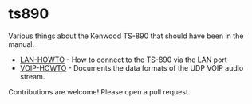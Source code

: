 # ts890

Various things about the Kenwood TS-890 that should have been in the manual. 

* [LAN-HOWTO](LAN-HOWTO.md) - How to connect to the TS-890 via the LAN port
* [VOIP-HOWTO](VOIP-HOWTO.md) - Documents the data formats of the UDP VOIP audio stream.

Contributions are welcome! Please open a pull request.
